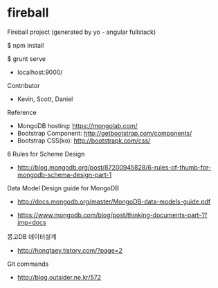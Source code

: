 # fireball
Fireball project (generated by yo - angular fullstack)

$ npm install

$ grunt serve

- localhost:9000/

Contributor
- Kevin, Scott, Daniel

Reference
- MongoDB hosting: https://mongolab.com/
- Bootstrap Component: http://getbootstrap.com/components/ 
- Bootstrap CSS(ko): http://bootstrapk.com/css/

6 Rules for Scheme Design
- http://blog.mongodb.org/post/87200945828/6-rules-of-thumb-for-mongodb-schema-design-part-1

Data Model Design guide for MongoDB
- http://docs.mongodb.org/master/MongoDB-data-models-guide.pdf

- https://www.mongodb.com/blog/post/thinking-documents-part-1?jmp=docs


몽고DB 데이터설계
- http://hongtaey.tistory.com/?page=2

Git commands
- http://blog.outsider.ne.kr/572

